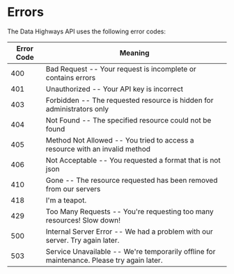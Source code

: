 # Errors

The Data Highways API uses the following error codes:


Error Code | Meaning
---------- | -------
400 | Bad Request -- Your request is incomplete or contains errors
401 | Unauthorized -- Your API key is incorrect
403 | Forbidden -- The requested resource is hidden for administrators only
404 | Not Found -- The specified resource could not be found
405 | Method Not Allowed -- You tried to access a resource with an invalid method
406 | Not Acceptable -- You requested a format that is not json
410 | Gone -- The resource requested has been removed from our servers
418 | I'm a teapot.
429 | Too Many Requests -- You're requesting too many resources! Slow down!
500 | Internal Server Error -- We had a problem with our server. Try again later.
503 | Service Unavailable -- We're temporarily offline for maintenance. Please try again later.
